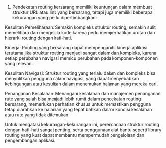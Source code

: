 1.  Pendekatan routing bersarang memiliki keuntungan dalam membuat struktur URL atau link yang bersarang, tetapi juga memiliki beberapa kekurangan yang perlu dipertimbangkan:

Kesulitan Pemeliharaan: Semakin kompleks struktur routing, semakin sulit memelihara dan mengelola kode karena perlu memperhatikan urutan dan hierarki routing dengan hati-hati.

Kinerja: Routing yang bersarang dapat mempengaruhi kinerja aplikasi terutama jika struktur routing menjadi sangat dalam dan kompleks, karena setiap perubahan navigasi memicu perubahan pada komponen-komponen yang relevan.

Kesulitan Navigasi: Struktur routing yang terlalu dalam dan kompleks bisa menyulitkan pengguna dalam navigasi, yang dapat menyebabkan kebingungan atau kesulitan dalam menemukan halaman yang mereka cari.

Penanganan Kesalahan: Menangani kesalahan dan manajemen penanganan rute yang salah bisa menjadi lebih rumit dalam pendekatan routing bersarang, memerlukan perhatian khusus untuk memastikan pengguna tetap diarahkan ke halaman yang tepat bahkan dalam kondisi kesalahan atau rute yang tidak ditemukan.

Untuk mengatasi kekurangan-kekurangan ini, perencanaan struktur routing dengan hati-hati sangat penting, serta penggunaan alat bantu seperti library routing yang kuat dapat membantu mempermudah pengelolaan dan pengembangan aplikasi.

